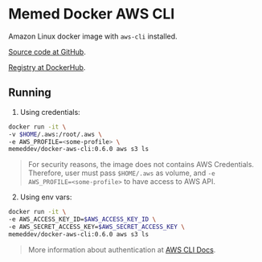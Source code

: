 # Memed Docker AWS CLI

Amazon Linux docker image with `aws-cli` installed.

[Source code at GitHub](https://github.com/MemedDev/docker-aws-cli).

[Registry at DockerHub](https://hub.docker.com/r/memeddev/docker-aws-cli).

## Running

1. Using credentials:

```bash
docker run -it \
-v $HOME/.aws:/root/.aws \
-e AWS_PROFILE=<some-profile> \
memeddev/docker-aws-cli:0.6.0 aws s3 ls
```

> For security reasons, the image does not contains AWS Credentials. Therefore, user must pass `$HOME/.aws` as volume, and `-e AWS_PROFILE=<some-profile>` to have access to AWS API.

2. Using env vars:

```bash
docker run -it \
-e AWS_ACCESS_KEY_ID=$AWS_ACCESS_KEY_ID \
-e AWS_SECRET_ACCESS_KEY=$AWS_SECRET_ACCESS_KEY \
memeddev/docker-aws-cli:0.6.0 aws s3 ls
```

> More information about authentication at [AWS CLI Docs](https://docs.aws.amazon.com/pt_br/cli/latest/userguide/cli-chap-configure.html).
